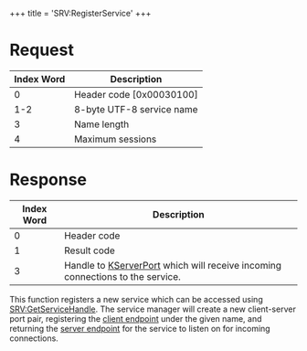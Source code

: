 +++
title = 'SRV:RegisterService'
+++

# Request

| Index Word | Description                |
|------------|----------------------------|
| 0          | Header code \[0x00030100\] |
| 1-2        | 8-byte UTF-8 service name  |
| 3          | Name length                |
| 4          | Maximum sessions           |

# Response

| Index Word | Description                                                                                             |
|------------|---------------------------------------------------------------------------------------------------------|
| 0          | Header code                                                                                             |
| 1          | Result code                                                                                             |
| 3          | Handle to [KServerPort](KServerPort "wikilink") which will receive incoming connections to the service. |

This function registers a new service which can be accessed using
[SRV:GetServiceHandle](SRV:GetServiceHandle "wikilink"). The service
manager will create a new client-server port pair, registering the
[client endpoint](KPort "wikilink") under the given name, and returning
the [server endpoint](KServerPort "wikilink") for the service to listen
on for incoming connections.
